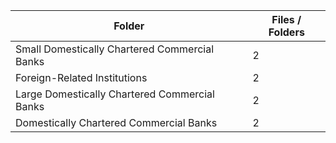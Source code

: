 | Folder                                        |   Files / Folders |
|-----------------------------------------------|-------------------|
| Small Domestically Chartered Commercial Banks |                 2 |
| Foreign-Related Institutions                  |                 2 |
| Large Domestically Chartered Commercial Banks |                 2 |
| Domestically Chartered Commercial Banks       |                 2 |